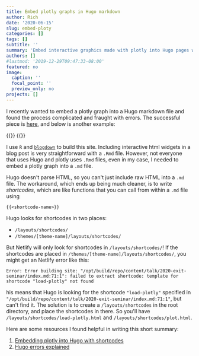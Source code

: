 ```yaml
---
title: Embed plotly graphs in Hugo markdown
author: Rich
date: '2020-06-15'
slug: embed-ploty
categories: []
tags: []
subtitle: ''
summary: 'Embed interactive graphics made with plotly into Hugo pages with custom shortcodes.'
authors: []
#lastmod: '2019-12-29T09:47:33-08:00'
featured: no
image:
  caption: ''
  focal_point: ''
  preview_only: no
projects: []
---
```


I recently wanted to embed a plotly graph into a Hugo markdown file and found the process complicated and fraught with errors. The successful piece is [here](https://richpauloo.com/talk/2020-exit-seminar/), and below is another example:

{{<load-plotly>}}
{{<plotly json="" height="400px">}}

I use `R` and [`blogdown`](https://sourcethemes.com/academic/docs/install/#install-with-rstudio) to build this site. Including interactive html widgets in a blog post is very straightforward with a `.Rmd` file. However, not everyone that uses Hugo and plotly uses `.Rmd` files, even in my case, I needed to embed a plotly graph into a `.md` file. 

Hugo doesn't parse HTML, so you can't just include raw HTML into a `.md` file. The workaround, which ends up being much cleaner, is to write *shortcodes*, which are like functions that you can call from within a `.md` file using 

```
{{<shortcode-name>}}
```


Hugo looks for shortcodes in two places: 

* `/layouts/shortcodes/`
* `/themes/[theme-name]/layouts/shortcodes/`

But Netlify will only look for shortcodes in `/layouts/shortcodes/`! If the shortcodes are placed in `/themes/[theme-name]/layouts/shortcodes/`, you might get an Netlify error like this: 

```
Error: Error building site: "/opt/build/repo/content/talk/2020-exit-seminar/index.md:71:1": failed to extract shortcode: template for shortcode "load-plotly" not found
```

his means that Hugo is looking for the shortcode `"load-plotly"` specified in `"/opt/build/repo/content/talk/2020-exit-seminar/index.md:71:1"`, but can't find it. The solution is to create a `/layouts/shortcodes` in the root directory, and place the shortcodes in there. So you'll have `/layouts/shortcodes/load-plotly.html` and `/layouts/shortcodes/plot.html`. 



Here are some resources I found helpful in writing this short summary:

1. [Embedding plotly into Hugo with shortcodes](https://ig248.gitlab.io/post/2018-11-05-plotly-sample/)
2. [Hugo errors explained](https://kodify.net/hugo/errors/shortcode-not-found/#cause-4-hugos-shortcode-file-in-the-wrong-theme-folder)

